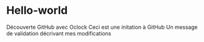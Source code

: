 # Hello-world
Découverte GitHub avec Oclock
Ceci est une initation à GitHub
Un message de validation décrivant mes modifications
